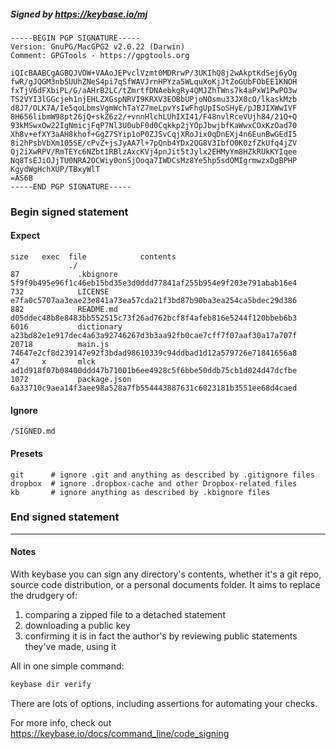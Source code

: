 ##### Signed by https://keybase.io/mj
```
-----BEGIN PGP SIGNATURE-----
Version: GnuPG/MacGPG2 v2.0.22 (Darwin)
Comment: GPGTools - https://gpgtools.org

iQIcBAABCgAGBQJVOW+VAAoJEPvclVzmt0MDRrwP/3UKIhQ8j2wAkptKdSej6yOg
fwR/gJQGM3nb5UUhZNeS4pi7qSfWAVJrnHPYza5WLquXoKjJtZoGUbFObEE1KNOH
fxTjV6dFXbiPL/G/aAHrB2LC/tZmrtfDNAebkgRy4QMJZhTWns7k4aPxW1PwPO3w
TS2VYI3lGGcjeh1njEHLZXGspNRVI9KRXV3EOBbUPjoNOsmu33JX0cO/lkaskMzb
d8J7/OLK7A/Ie5qoLbmsVgmWchTaYZ7meLpvYsIwFhgUpISoSHyE/pJBJIXWwIVF
8H656libmW98pt26jQ+skZ6z2/+vnnHlchLUhIXI41/F48nvlRceVUjh84/21Q+Q
93kMSwxOw22IgNmicjFqP7Nl3U0ubF0d0Cqkkp2jYOpJbwjbfKaWwxCOxKzOad70
Xh8v+efXY3aAH8khof+GgZ7SYip1oP0ZJSvCqjXRoJix0qDnEXj4n6EunBwGEdI5
8i2hPsbVbXm105SE/cPvZ+jsJyAA7l+7pQnb4YDx2QG8V3IbfO0K0zfZkUfq4jZV
Qj2iXwRPV/RmTEYc6NZbt1RBlzAxcKVj4pnJit5tJylx2EHMyYm8HZkRUkKYIqee
Nq8TsEJiOJjTU0NRA2OCWiy0onSjOoqa7IWDCsMz8Ye5hp5sdOMIgrmwzxDgBPHP
KgydWgHchXUP/TBxyWlT
=AS6B
-----END PGP SIGNATURE-----

```

<!-- END SIGNATURES -->

### Begin signed statement 

#### Expect

```
size   exec  file            contents                                                        
             ./                                                                              
87             .kbignore     5f9f9b495e96f1c46eb15bd35e3d0ddd77841af255b954e9f203e791abab16e4
732            LICENSE       e7fa0c5707aa3eae23e841a73ea57cda21f3bd87b90ba3ea254ca5bdec29d386
882            README.md     d05ddec48b8e8483bb552515c73f26ad762bcf8f4afeb816e5244f120bbeb6b3
6016           dictionary    a23bd82e1e917dec4a63a92746267d3b3aa92fb0cae7cff7f07aaf30a17a707f
20718          main.js       74647e2cf8d239147e92f3bdad98610339c94ddbad1d12a579726e71841656a8
47     x       mlck          ad1d918f07b08400ddd47b71001b6ee4928c5f6bbe50ddb75cb1d024d47dcfbe
1072           package.json  6a33710c9aea14f3aee98a528a7fb554443887631c6023181b3551ee68d4caed
```

#### Ignore

```
/SIGNED.md
```

#### Presets

```
git      # ignore .git and anything as described by .gitignore files
dropbox  # ignore .dropbox-cache and other Dropbox-related files    
kb       # ignore anything as described by .kbignore files          
```

<!-- summarize version = 0.0.9 -->

### End signed statement

<hr>

#### Notes

With keybase you can sign any directory's contents, whether it's a git repo,
source code distribution, or a personal documents folder. It aims to replace the drudgery of:

  1. comparing a zipped file to a detached statement
  2. downloading a public key
  3. confirming it is in fact the author's by reviewing public statements they've made, using it

All in one simple command:

```bash
keybase dir verify
```

There are lots of options, including assertions for automating your checks.

For more info, check out https://keybase.io/docs/command_line/code_signing